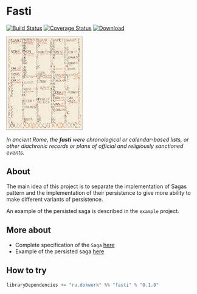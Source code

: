 # Fasti

[![Build Status](https://travis-ci.org/dokwork/fasti.svg?branch=master)](https://travis-ci.org/dokwork/fasti)
[![Coverage Status](https://coveralls.io/repos/github/dokwork/fasti/badge.svg?branch=master)](https://coveralls.io/github/dokwork/fasti?branch=master)
[![Download](https://api.bintray.com/packages/dokwork/maven/fasti/images/download.svg)](https://bintray.com/dokwork/maven/fasti/_latestVersion)

![](fasti.gif) 

_In ancient Rome, the **fasti** were chronological or calendar-based lists, or other diachronic records or 
plans of official and religiously sanctioned events._

## About
The main idea of this project is to separate the implementation of Sagas pattern and the implementation of their 
persistence to give more ability to make different variants of persistence. 

An example of the persisted saga is described in the `example` project.

## More about
- Complete specification of the `Saga` [here](core/src/test/scala/ru/dokwork/fasti/SagaSpec.scala)
- Example of the persisted saga [here](example/README.md)

## How to try
```scala
libraryDependencies += "ru.dokwork" %% "fasti" % "0.1.0"
```
